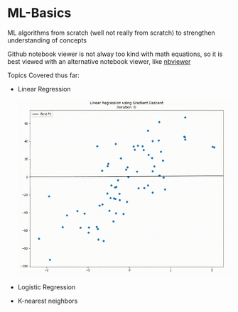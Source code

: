 # ML-Basics
ML algorithms from scratch (well not really from scratch) to strengthen understanding of concepts

Github notebook viewer is not alway too kind with math equations, so it is best viewed with an alternative notebook viewer, like [nbviewer](https://nbviewer.jupyter.org/)

Topics Covered thus far:
- Linear Regression

    ![Linear Regression](img/LinearRegression.gif)

- Logistic Regression
- K-nearest neighbors
